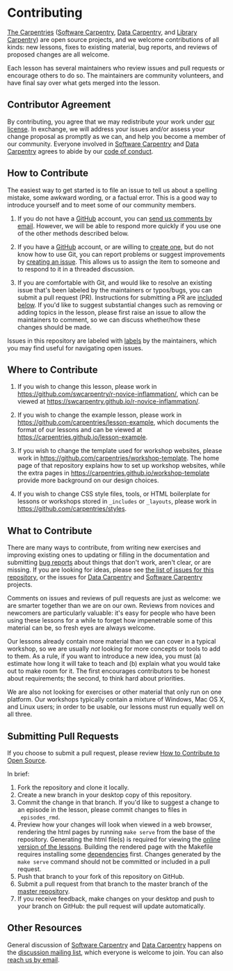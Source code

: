 # Contributing

[The Carpentries][c-site] ([Software Carpentry][swc-site],
[Data Carpentry][dc-site], and [Library Carpentry][lc-site])
are open source projects, and we welcome contributions of all kinds:
new lessons, fixes to existing material, bug reports,
and reviews of proposed changes are all welcome.

Each lesson has several maintainers who review issues and pull requests
or encourage others to do so.
The maintainers are community volunteers,
and have final say over what gets merged into the lesson.

## Contributor Agreement

By contributing,
you agree that we may redistribute your work under [our license](LICENSE.md).
In exchange,
we will address your issues and/or assess your change proposal as promptly as 
we can, and help you become a member of our community.
Everyone involved in [Software Carpentry][swc-site] and 
[Data Carpentry][dc-site] agrees to abide by our 
[code of conduct](CODE_OF_CONDUCT.md).

## How to Contribute

The easiest way to get started is to file an issue
to tell us about a spelling mistake,
some awkward wording,
or a factual error.
This is a good way to introduce yourself
and to meet some of our community members.

1.  If you do not have a [GitHub][github] account,
    you can [send us comments by email][contact].
    However, we will be able to respond more quickly if you use one of the other 
    methods described below.

2.  If you have a [GitHub][github] account,
    or are willing to [create one][github-join],
    but do not know how to use Git,
    you can report problems or suggest improvements by [creating an issue][issues].
    This allows us to assign the item to someone
    and to respond to it in a threaded discussion.

3.  If you are comfortable with Git,
    and would like to resolve an existing issue that's been labeled by the 
    maintainers or typos/bugs, you can submit a pull request (PR). Instructions for 
    submitting a PR are [included below](#submitting-pull-requests). 
    If you'd like to suggest substantial changes such as removing or adding topics 
    in the lesson, please first raise an issue to allow the maintainers to comment, 
    so we can discuss whether/how these changes should be made.

Issues in this repository are labeled with [labels](../../labels) by the 
maintainers, which you may find useful for navigating open issues.


## Where to Contribute

1.  If you wish to change this lesson,
    please work in <https://github.com/swcarpentry/r-novice-inflammation/>,
    which can be viewed at <https://swcarpentry.github.io/r-novice-inflammation/>.

2.  If you wish to change the example lesson,
    please work in <https://github.com/carpentries/lesson-example>,
    which documents the format of our lessons
    and can be viewed at <https://carpentries.github.io/lesson-example>.

3.  If you wish to change the template used for workshop websites,
    please work in <https://github.com/carpentries/workshop-template>.
    The home page of that repository explains how to set up workshop websites,
    while the extra pages in <https://carpentries.github.io/workshop-template>
    provide more background on our design choices.

4.  If you wish to change CSS style files, tools,
    or HTML boilerplate for lessons or workshops stored in `_includes` or 
    `_layouts`, please work in <https://github.com/carpentries/styles>.

## What to Contribute

There are many ways to contribute,
from writing new exercises and improving existing ones
to updating or filling in the documentation
and submitting [bug reports][issues]
about things that don't work, aren't clear, or are missing.
If you are looking for ideas,
please see [the list of issues for this repository][issues],
or the issues for [Data Carpentry][dc-issues]
and [Software Carpentry][swc-issues] projects.

Comments on issues and reviews of pull requests are just as welcome:
we are smarter together than we are on our own.
Reviews from novices and newcomers are particularly valuable:
it's easy for people who have been using these lessons for a while
to forget how impenetrable some of this material can be,
so fresh eyes are always welcome.

Our lessons already contain more material than we can cover in a typical 
workshop, so we are usually *not* looking for more concepts or tools to add to 
them. 
As a rule, if you want to introduce a new idea,
you must (a) estimate how long it will take to teach
and (b) explain what you would take out to make room for it.
The first encourages contributors to be honest about requirements;
the second, to think hard about priorities.

We are also not looking for exercises or other material that only run on one 
platform. Our workshops typically contain a mixture of Windows, Mac OS X, and 
Linux users; in order to be usable, our lessons must run equally well on all 
three.

## Submitting Pull Requests

If you choose to submit a pull request, please review
[How to Contribute to Open Source][how-contribute].

In brief:

1. Fork the repository and clone it locally.
2. Create a new branch in your desktop copy of this repository.
3. Commit the change in that branch. If you'd like to suggest a change to an 
episode in the lesson, please commit changes to files in `_episodes_rmd`.
4. Preview how your changes will look when viewed in a web browser, rendering 
the html pages by running `make serve` from the base of the repository. 
Generating the html file(s) is required for viewing the
[online version of the lessons][online].
Building the rendered page with the Makefile requires installing some 
[dependencies] first.
Changes generated by the `make serve` command should not be 
committed or included in a pull request. 
5. Push that branch to your fork of this repository on GitHub.
6. Submit a pull request from that branch to the master branch of the 
[master repository][repo].
7. If you receive feedback, make changes on your desktop and push to your 
branch on GitHub: the pull request will update automatically.

## Other Resources

General discussion of [Software Carpentry][swc-site] and 
[Data Carpentry][dc-site] happens on the 
[discussion mailing list][discuss-list], which everyone is welcome to join.
You can also [reach us by email][contact].

[c-site]: https://carpentries.org/
[contact]: mailto:admin@software-carpentry.org
[dependencies]: https://carpentries.github.io/lesson-example/setup.html#optional-jekyll-setup-for-lesson-development
[dc-issues]: https://github.com/issues?q=user%3Adatacarpentry
[dc-lessons]: http://datacarpentry.org/lessons/
[dc-site]: http://datacarpentry.org/
[discuss-list]: https://carpentries.topicbox.com/groups/discuss
[github]: http://github.com
[github-join]: https://github.com/join
[how-contribute]: https://opensource.guide/how-to-contribute/#opening-a-pull-request
[issues]: https://github.com/swcarpentry/r-novice-inflammation/issues/
[lc-site]: https://librarycarpentry.org/
[repo]: https://github.com/swcarpentry/r-novice-inflammation/
[swc-issues]: https://github.com/issues?q=user%3Aswcarpentry
[swc-lessons]: http://software-carpentry.org/lessons/
[swc-site]: http://software-carpentry.org/
[knitr]: https://cran.r-project.org/package=knitr
[online]: http://swcarpentry.github.io/r-novice-inflammation/
